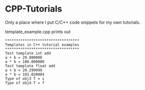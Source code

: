 # CPP-Tutorials
Only a place where I put C/C++ code snippets for my own tutorials.

template_example.cpp 
prints out 

    **********************************
    Templates in C++ tutorial examples
    **********************************
    Test template int add
    a + b = 20.000000
    a * b = 100.000000
    Test template float add
    a + b = 20.299999
    a * b = 103.020004
    Type of obj3 T = i
    Type of obj4 T = f

